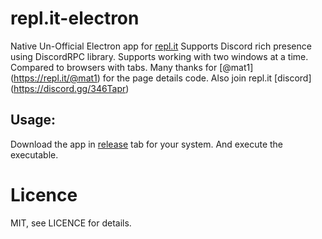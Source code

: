 # repl.it-electron
Native Un-Official Electron app for [repl.it](https://repl.it)
Supports Discord rich presence using DiscordRPC library.
Supports working with two windows at a time. Compared to browsers with tabs.
Many thanks for [@mat1] (https://repl.it/@mat1) for the page details code.
Also join repl.it [discord] (https://discord.gg/346Tapr)

## Usage:
Download the app in [release](https://github.com/leon332157/repl.it-electron/releases) tab for your system. And execute the executable.

# Licence
MIT, see LICENCE for details.
